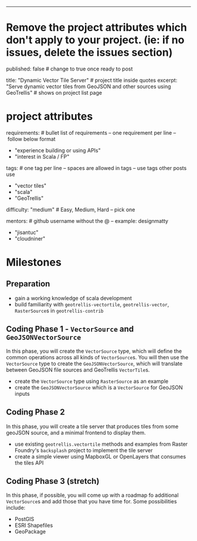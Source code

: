 ---
# Remove the project attributes which don't apply to your project. (ie: if no issues, delete the issues section)

published: false # change to true once ready to post

title: "Dynamic Vector Tile Server" # project title inside quotes
excerpt: "Serve dynamic vector tiles from GeoJSON and other sources using GeoTrellis" # shows on project list page

# project attributes
requirements: # bullet list of requirements – one requirement per line – follow below format
  - "experience building or using APIs"
  - "interest in Scala / FP"

tags: # one tag per line – spaces are allowed in tags – use tags other posts use
  - "vector tiles"
  - "scala"
  - "GeoTrellis"

difficulty: "medium" # Easy, Medium, Hard – pick one

mentors: # github username without the @ – example: designmatty
  - "jisantuc"
  - "cloudniner"

# Milestones

## Preparation

- gain a working knowledge of scala development
- build familiarity with `geotrellis-vectortile`, `geotrellis-vector`, `RasterSource`s in `geotrellis-contrib`

## Coding Phase 1 - `VectorSource` and `GeoJSONVectorSource`

In this phase, you will create the `VectorSource` type, which will define the common operations across all kinds of `VectorSource`s. You will then use the `VectorSource` type to create the `GeoJSONVectorSource`, which will translate between GeoJSON file sources and GeoTrellis `VectorTile`s.

- create the `VectorSource` type using `RasterSource` as an example
- create the `GeoJSONVectorSource` which is a `VectorSource` for GeoJSON inputs

## Coding Phase 2

In this phase, you will create a tile server that produces tiles from some geoJSON source, and a minimal frontend to display them.

- use existing `geotrellis.vectortile` methods and examples from Raster Foundry's `backsplash` project to implement the tile server
- create a simple viewer using MapboxGL or OpenLayers that consumes the tiles API

## Coding Phase 3 (stretch)

In this phase, if possible, you will come up with a roadmap fo additional `VectorSource`s and add those that you have time for. Some possibilities include:

- PostGIS
- ESRI Shapefiles
- GeoPackage
